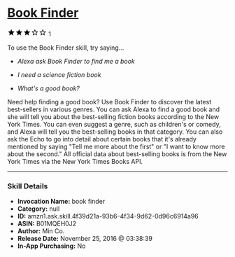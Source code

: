 # [Book Finder](http://alexa.amazon.com/#skills/amzn1.ask.skill.4f39d21a-93b6-4f34-9d62-0d96c6914a96)
![3 stars](../../images/ic_star_black_18dp_1x.png)![3 stars](../../images/ic_star_black_18dp_1x.png)![3 stars](../../images/ic_star_black_18dp_1x.png)![3 stars](../../images/ic_star_border_black_18dp_1x.png)![3 stars](../../images/ic_star_border_black_18dp_1x.png) 1

To use the Book Finder skill, try saying...

* *Alexa ask Book Finder to find me a book*

* *I need a science fiction book*

* *What's a good book?*

Need help finding a good book? Use Book Finder to discover the latest best-sellers in various genres. You can ask Alexa to find a good book and she will tell you about the best-selling fiction books according to the New York Times. You can even suggest a genre, such as children's or comedy, and Alexa will tell you the best-selling books in that category. You can also ask the Echo to go into detail about certain books that it's already mentioned by saying "Tell me more about the first" or "I want to know more about the second." All official data about best-selling books is from the New York Times via the New York Times Books API.

***

### Skill Details

* **Invocation Name:** book finder
* **Category:** null
* **ID:** amzn1.ask.skill.4f39d21a-93b6-4f34-9d62-0d96c6914a96
* **ASIN:** B01MQEH0J2
* **Author:** Min Co.
* **Release Date:** November 25, 2016 @ 03:38:39
* **In-App Purchasing:** No
